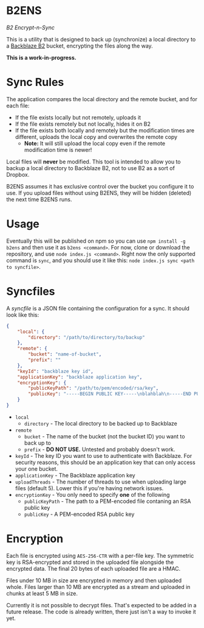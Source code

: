 # B2ENS

*B2 Encrypt-n-Sync*

This is a utility that is designed to back up (synchronize) a local directory to a [Backblaze B2](https://www.backblaze.com)
bucket, encrypting the files along the way.

**This is a work-in-progress.**

# Sync Rules

The application compares the local directory and the remote bucket, and for each file:

- If the file exists locally but not remotely, uploads it
- If the file exists remotely but not locally, hides it on B2
- If the file exists both locally and remotely but the modification times are different, uploads the local copy and overwrites the remote copy
	- **Note:** It will still upload the local copy even if the remote modification time is newer!
	
Local files will **never** be modified. This tool is intended to allow you to backup a local directory to Backblaze B2,
not to use B2 as a sort of Dropbox.

B2ENS assumes it has exclusive control over the bucket you configure it to use. If you upload files without using B2ENS,
they will be hidden (deleted) the next time B2ENS runs. 

# Usage

Eventually this will be published on npm so you can use `npm install -g b2ens` and then use it as `b2ens <command>`.
For now, clone or download the repository, and use `node index.js <command>`. Right now the only supported command is
`sync`, and you should use it like this: `node index.js sync <path to syncfile>`.

# Syncfiles

A *syncfile* is a JSON file containing the configuration for a sync. It should look like this:

```json
{
	"local": {
		"directory": "/path/to/directory/to/backup"
	},
	"remote": {
		"bucket": "name-of-bucket",
		"prefix": ""
	},
	"keyId": "backblaze key id",
	"applicationKey": "backblaze application key",
	"encryptionKey": {
		"publicKeyPath": "/path/to/pem/encoded/rsa/key",
		"publicKey": "-----BEGIN PUBLIC KEY-----\nblahblah\n-----END PUBLIC KEY-----"
	}
}
```

- `local`
	- `directory` - The local directory to be backed up to Backblaze
- `remote`
	- `bucket` - The name of the bucket (not the bucket ID) you want to back up to
	- `prefix` - **DO NOT USE.** Untested and probably doesn't work.
- `keyId` - The key ID you want to use to authenticate with Backblaze. For security reasons, this should be an application key that can only access your one bucket.
- `applicationKey` - The Backblaze application key
- `uploadThreads` - The number of threads to use when uploading large files (default 5). Lower this if you're having network issues.
- `encryptionKey` - You only need to specify **one** of the following
	- `publicKeyPath` - The path to a PEM-encoded file contaning an RSA public key
	- `publicKey` - A PEM-encoded RSA public key

# Encryption

Each file is encrypted using `AES-256-CTR` with a per-file key. The symmetric key is RSA-encrypted and stored in the
uploaded file alongside the encrypted data. The final 20 bytes of each uploaded file are a HMAC.

Files under 10 MB in size are encrypted in memory and then uploaded whole. Files larger than 10 MB are encrypted as a
stream and uploaded in chunks at least 5 MB in size.

Currently it is not possible to decrypt files. That's expected to be added in a future release. The code is already
written, there just isn't a way to invoke it yet.
